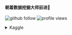 #### 朝着数据挖掘大师前进👋


<img src="https://img.shields.io/github/followers/yuetan1988?label=Followers" alt="github follow" /> <img src="https://komarev.com/ghpvc/?username=yuetan1988" alt="profile views" /> 

<details>
  <summary>Kaggle</summary>  

#### Competition Expert <a href="https://www.kaggle.com/yuetan">:mortar_board:</a>
* :3rd_place_medal: <a href="https://www.kaggle.com/c/birdclef-2022">BirdCLEF 2022 - Identify bird calls in soundscapes</a> @ BirdCLEF 2022铜牌 
</details>
